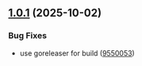 ## [1.0.1](https://github.com/v1nvn/zaplint/compare/v1.0.0...v1.0.1) (2025-10-02)


### Bug Fixes

* use goreleaser for build ([9550053](https://github.com/v1nvn/zaplint/commit/95500536460f2a9b92e392d6d08ec5eb2f8cc6d3))
